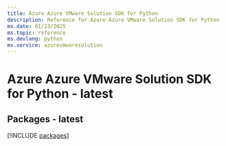 ```yaml
---
title: Azure Azure VMware Solution SDK for Python
description: Reference for Azure Azure VMware Solution SDK for Python
ms.date: 01/23/2025
ms.topic: reference
ms.devlang: python
ms.service: azurevmwaresolution
---
```

# Azure Azure VMware Solution SDK for Python - latest
## Packages - latest
[!INCLUDE [packages](azure-vmware-solution-index.md)]
